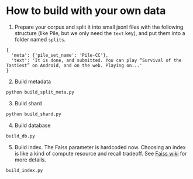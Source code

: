 # How to build with your own data
1. Prepare your corpus and split it into small jsonl files with the following structure (like Pile, but we only need the `text` key), and put them into a folder named `splits`.
```
{
  'meta': {'pile_set_name': 'Pile-CC'},
  'text': 'It is done, and submitted. You can play “Survival of the Tastiest” on Android, and on the web. Playing on...'
}
```
2. Build metadata
```bash
python build_split_meta.py 
```
3. Build shard
```bash
python build_shard.py
```
4. Build database
```bash
build_db.py
```
5. Build index. The Faiss parameter is hardcoded now. Choosing an index is like a kind of compute resource and recall tradeoff. See [Faiss wiki](https://github.com/facebookresearch/faiss/wiki/The-index-factory) for more details.
```bash
build_index.py
```
